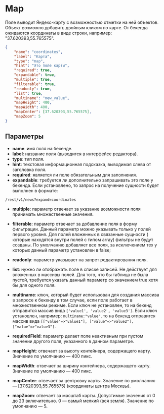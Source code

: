 # Map

Поле выводит Яндекс-карту с возможностью отметки на ней объектов. Объект возможно добавить 
двойным кликом по карте. От бекенда ожидаются координаты в виде строки, например: "37.620393,55.765575".

```json
{
    "name": "coordinates",
    "label": "Карта",
    "type": "map",
    "hint": "Это поле карты",
    "required": true,
    "expandable": true,
    "multiple": true,
    "filterable": true,
    "readonly": true,
    "list": true,
    "multiname": "new_value",
    "mapHeight": 400,
    "mapWidth": 400,
    "mapCenter": [37.620393,55.765575],
    "mapZoom": 5
}
```

## Параметры

* **name**: имя поля на бекенде.
* **label**: название поля (выводится в интерфейсе редактора).
* **type**: тип поля.
* **hint**: текстовая информационная подсказка, выводимая слева от заголовка поля.
* **required**: является ли поле обязательным для заполнения.
* **expandable**: требуется ли дополнительно запрашивать это поле у бекенда. Если установлено, то запрос на получение 
сущности будет выполнен в формате:
```
/rest/v1/news?expand=coordinates
```
* **multiple**: параметр отвечает за указание возможности поля принимать множественные значения.
* **filterable**: параметр отвечает за добавление поля в форму фильтрации. Данный параметр можно указывать только у полей 
первого уровня. Для полей вложенных в связанные сущности ( которые находятся внутри полей с типом array) фильтры не 
будут созданы. По умолчанию добавляет все поля, за исключением тех у которых данный параметр установлен в false;
* **readonly**: параметр указывает на запрет редактирования поля.
* **list**: нужно ли отображать поле в списке записей. Не действует для вложенных в массивы полей. Для того, что бы 
таблица не была пустой, требуется указать данный параметр со значением true хотя бы для одного поля.
* **multiname**: ключ, который будет использован для создания массива в запросе к бекенду в том случае, если поле 
работает в множественном режиме. Если ключ не установлен, то на бекенд отправится массив вида 
`['value1', 'value2', 'value3']`. Если ключ установлен, например: `multiname:"value"`, то на бекенд отправится 
массив вида `[["value"=>"value1"], ["value"=>"value2"], ["value"=>"value3"]`.
* **requiredField**: параметр делает поле неактивным при пустом значении другого поля, указанного в данном параметре.

* **mapHeight**: отвечает за высоту контейнера, содержащего карту. Значение по умолчанию — 400 пикс.
* **mapWidth**: отвечает за ширину контейнера, содержащего карту. Значение по умолчанию — 400 пикс.
* **mapCenter**: отвечает за центровку карты. Значение по умолчанию — [37.620393,55.765575] (координаты центра Москвы).
* **mapZoom**: отвечает за масштаб карты. Допустимые значения от 0 до 23 включительно. 0 — самый мелкий (вся земля). Значение по умолчанию — 5.
